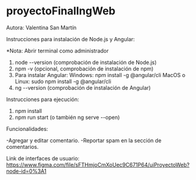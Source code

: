 # proyectoFinalIngWeb

Autora: Valentina San Martín


Instrucciones para instalación de Node.js y Angular:

*Nota: Abrir terminal como administrador
1. node --version (comprobación de instalación de Node.js)
2. npm -v (opcional, comprobación de instalación de npm)
3. Para instalar Angular:
      Windows: npm install -g @angular/cli
      MacOS o Linux: sudo npm install -g @angular/cli
4. ng --version (comprobación de instalación de Angular)


Instrucciones para ejecución:

1. npm install
3. npm run start (o también ng serve --open)


Funcionalidades:

  -Agregar y editar comentario.
  -Reportar spam en la sección de comentarios.
  
Link de interfaces de usuario: https://www.figma.com/file/sFTHmjoCmXoUec9C671P64/uiProyectoWeb?node-id=0%3A1
